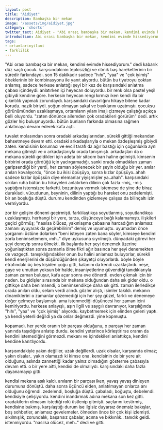 ```yaml
---
layout: post
title: "Aidiyet"
description: Bambaşka bir mekan
image: '/assets/img/aidiyet.jpg'
category: 'shorts'
twitter_text: Aidiyet - "Abi orası bambaşka bir mekan, kendimi evimde hissediyorum."
introduction: Abi orası bambaşka bir mekan, kendimi evimde hissediyorum.
tags:
- ortamlarinyilani
- farklilik
---
```


"Abi orası bambaşka bir mekan, kendimi evimde hissediyorum." dedi kabarık düz saçlı çocuk. karşısındakinin tepkisizliği ve ritmik baş hareketlerinin bir süredir farkındaydı. son 15 dakikadır sadece "hıhı", "yaa" ve "çok iyimiş" öbeklerinin bir kombinasyonu ile yanıt alıyordu. bütün bu tiyatroyu çoktan anlamış, sadece herkese anlattığı şeyi bir kez de karşısındaki anlatma çabası içindeydi. anlatırken içi heyecan doluyordu. bir renk olsa pastel yeşil gibiydi kendine göre. herkesin heyecan rengi kırmızı iken kendi illa bir çıkıntılık yapmak zorundaydı. karşısındaki duvarlığını hikaye bitene kadar korudu. nazik biriydi. yoğun olmayan sakal ve bıyıklarını uzatmıştı. çocuksu görünümünden uzaklaşmaya, ortamların yılanı imajı çizmeye çalıştığı açıkça belli oluyordu. "zaten dönünce ailemden çok oradakileri görürüm" dedi. artık gözler hiç buluşmuyordu. bütün bunların farkında olmasına rağmen anlatmaya devam ederek kafa açtı.

tuvalet molasından sonra oradaki arkadaşlarından, sürekli gittiği mekandan bahsetmeye devam etti. oradaki arkadaşlarıyla o mekan özdeşleşmiş gibiydi zaten. kendisinin korumacı ve evcil tarafı da ağır bastığı için çoğunlukla aynı mekana gitmişti ve o arkadaşlarıyla orada tanışmıştı. arkadaşları da o mekana sürekli geldikleri için adeta bir sitcom barı haline gelmişti. kimsenin birbirini orada gördüğü için yadırgamadığı, sanki orada olmadıkları zaman garipsendiği bir yerdi, her zaman söylenecek bir şeyin olduğu bir yer. anılar anıları kovalıyordu, "önce bu ikisi öpüşüyo, sonra kızlar öpüşüyo..ahah sadece kızlar öpüşsün diye elemanlar yiyişmişler ya..ahah". karşısındaki sıkılan ruha bütün bu hikayeleri anlatırken dilinin çok fazla -miş, -mış yaptığını istemsizce farketti. bozuntuya vermek istemese de yine de biraz durakladı. vücudunun, beyninin, dilinin yaptığı bu hareket onu zedelemişti. bir an boşluğa düştü. durumu kendinden gizlemeye çalışsa da bilinçaltı izin vermiyordu.

zor bir gelişim dönemi geçirmişti. farklılaştıkça soyutlanmış, soyutlandıkça uzaklaşmıştı. herhangi bir yere, tarza, düşünceye bağlı kalamamıştı. ilişkileri geçici görmüş; "nasılsa ölücez, yakınlaşma çabasına harcadığım anlamsız zamanı uyuyarak da geçirebilirim" demiş ve uyumuştu. uyumadan önce yorganını üstüne dolarken "beni isteyen zaten bana söyler, kimseye kendimi zorla benimsetemem, ımh.." diye uykusuna sıyrılmıştı. dünyadaki görevi her şeyi deneyip sonra ölmekti. ilk başlarda her şeyi denemek üzerine yoğunlaştıktan sonra zamanla ölme fikri ağır basınca her şeyi denemekten de vazgeçti. tanışıklığındakiler onun bu halini anlamsız buluyorlar, sürekli kendi enerjilerini de düşürdüğünden şikayetçi oluyorlardı. böyle böyle etrafındaki üç beş kişiden çoğu gitti, kalanını da kendi uzaklaştırdı. neşe, gaye ve umuttan yoksun bir halde, insaniyetlerine güvendiği tanıdıklarıyla zaman zaman buluşur, kafa açar sonra eve dönerdi. evden çıkmak için bir neden. bu gidişler sırasında bir mekana olduğundan daha sık gider oldu. o gittikçe daha benimsendi, o benimsendikçe daha sık gitti. zaman ilerledikçe orada anıları oldu, selam verdi alındı. gözler alıştı, isimler takıldı. mekanın dinamiklerini o zamanlar çözemediği için her şey  güzel, farklı ve denemeye değer gelmeye başlamıştı. ama istenmediği düşüncesi her zaman içini kemiriyordu. herkese anlayışlı, aşırı ilgili ve saygılı davranıyor, karşılığında "hıhı", "yaa" ve "çok iyimiş" alıyordu. kaybetmemek için elinden geleni yaptı. ya kendi yeterli değildi ya da onlar değmezdi. yine kopmuştu.

kopamadı. her yerde oranın bir parçası olduğunu, o parçayı her zaman yanında taşıdığını anlatıp durdu. kendini yeterince körleştirirse oranın da kendini istemediğini görmezdi. mekanı ve içindekileri anlattıkça, kendini kendine kanıtlıyordu.

karşısındakiyle yakın değiller, uzak değillerdi. uzak olsalar, karşısında olmaz; yakın olsalar.. yakın olamazdı ki kimse ona. kendisinin de bir yere ait olduğunu, aslında zannettiği kadar yalnız olmadığını gösterme çabasıyla devam etti. o bir yere aitti, kendisi de olmalıydı. karşısındaki daha fazla dayanamayıp gitti.

kendisi mekana asılı kaldı. anıların bir parçası iken, yavaş yavaş dinleyen durumuna dönüştü. daha sonra üçüncü elden, anlatılmayan onlarca anı olduğunu öğrendi. zedelendi, boşluğa düştü. çabaladı, boğuştu, debelendi. kendisiyle çelişiyordu. kendini inandırmak adına mekana son kez gitti. oradakilerin olmasını istediği rolü üstlenip gitmişti. saçlarını kestirmiş, kendisine bakmış. karşılaştığı durum ise ilgisiz duyarsız önemsiz bakışlar, boş sohbetler, anlamsız gevelemeler. ölmeden önce bir çok kişi izlemişti. sıkılmışlık, zorundalık, başarısız çabalar, acıma ve bıkkınlık.. tanıdık geldi. istenmiyordu. "nasılsa ölücez, meh.." dedi ve gitti.
